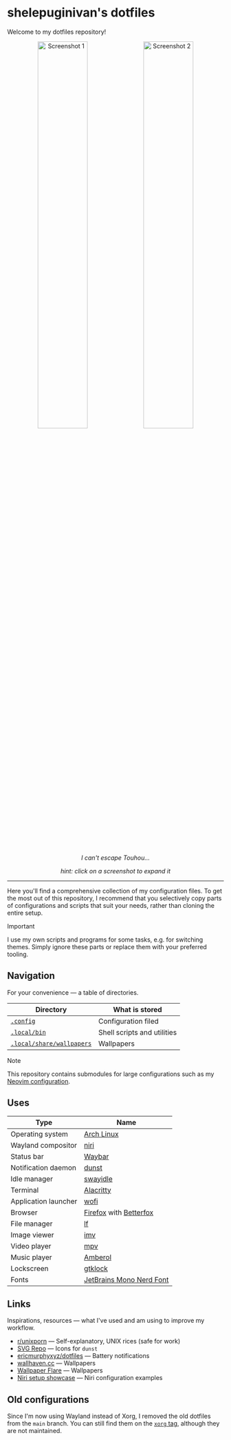 # shelepuginivan's dotfiles

Welcome to my dotfiles repository!

<div align="center">
  <img src="https://cdn.shelepugin.ru/i/png/dotfiles-1.png" alt="Screenshot 1" width="48%">
  <img src="https://cdn.shelepugin.ru/i/png/dotfiles-2.png" alt="Screenshot 2" width="48%">

  <i>I can't escape Touhou...</i>
  
  <i>hint: click on a screenshot to expand it</i>
</div>


---

Here you'll find a comprehensive collection of my configuration files. To get
the most out of this repository, I recommend that you selectively copy parts of
configurations and scripts that suit your needs, rather than cloning the entire
setup.

> [!IMPORTANT]
> I use my own scripts and programs for some tasks, e.g. for switching themes.
> Simply ignore these parts or replace them with your preferred tooling.

## Navigation

For your convenience &mdash; a table of directories.

| Directory                                                                                                 | What is stored                                     |
| --------------------------------------------------------------------------------------------------------- | -------------------------------------------------- |
| [`.config`](https://github.com/shelepuginivan/dotfiles/tree/main/.config)                                 | Configuration filed                                |
| [`.local/bin`](https://github.com/shelepuginivan/dotfiles/tree/main/.local/bin)                           | Shell scripts and utilities                        |
| [`.local/share/wallpapers`](https://github.com/shelepuginivan/dotfiles/tree/main/.local/share/wallpapers) | Wallpapers                                         |

> [!NOTE]
> This repository contains submodules for large configurations such as
> my [Neovim configuration](https://github.com/shelepuginivan/init.lua).

## Uses

| Type                 | Name                                                                                                      |
|----------------------|-----------------------------------------------------------------------------------------------------------|
| Operating system     | [Arch Linux](https://archlinux.org)                                                                       |
| Wayland compositor   | [niri](https://github.com/YaLTeR/niri)                                                                    |
| Status bar           | [Waybar](https://github.com/Alexays/waybar)                                                               |
| Notification daemon  | [dunst](https://github.com/dunst-project/dunst)                                                           |
| Idle manager         | [swayidle](https://github.com/swaywm/swayidle)                                                            |
| Terminal             | [Alacritty](https://github.com/alacritty/alacritty)                                                       |
| Application launcher | [wofi](https://hg.sr.ht/~scoopta/wofi)                                                                    |
| Browser              | [Firefox](https://www.mozilla.org/en-US/firefox) with [Betterfox](https://github.com/yokoffing/BetterFox) |
| File manager         | [lf](https://github.com/gokcehan/lf)                                                                      |
| Image viewer         | [imv](https://sr.ht/~exec64/imv)                                                                          |
| Video player         | [mpv](https://github.com/mpv-player/mpv)                                                                  |
| Music player         | [Amberol](https://gitlab.gnome.org/World/amberol)                                                         |
| Lockscreen           | [gtklock](https://github.com/jovanlanik/gtklock)                                                          |
| Fonts                | [JetBrains Mono Nerd Font](https://github.com/ryanoasis/nerd-fonts/releases/latest)                       |

## Links

Inspirations, resources &mdash; what I've used and am using to improve my workflow.

- [r/unixporn](https://www.reddit.com/r/unixporn) &mdash; Self-explanatory, UNIX rices (safe for work)
- [SVG Repo](https://www.svgrepo.com) &mdash; Icons for `dunst`
- [ericmurphyxyz/dotfiles](https://github.com/ericmurphyxyz/dotfiles) &mdash; Battery notifications
- [wallhaven.cc](https://wallhaven.cc/) &mdash; Wallpapers
- [Wallpaper Flare](https://www.wallpaperflare.com/) &mdash; Wallpapers
- [Niri setup showcase](https://github.com/YaLTeR/niri/discussions/325) &mdash; Niri configuration examples

## Old configurations

Since I'm now using Wayland instead of Xorg,
I removed the old dotfiles from the `main` branch. You can still find them
on the [`xorg` tag](https://github.com/shelepuginivan/dotfiles/tree/xorg),
although they are not maintained.
